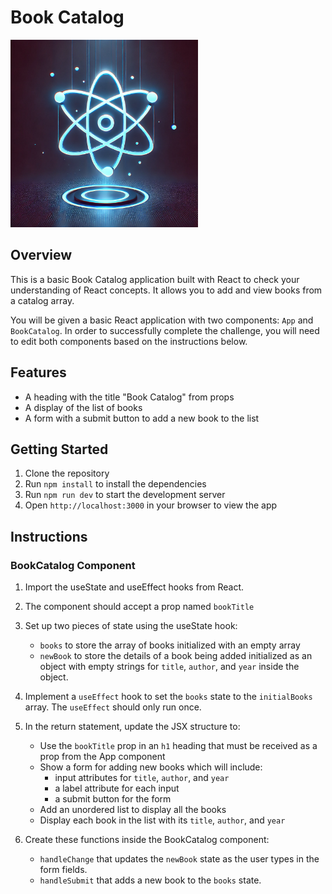 # Book Catalog

<img src='./assets/react.webp' width="300px">

## Overview

This is a basic Book Catalog application built with React to check your understanding of React concepts. It allows you to add and view books from a catalog array.

You will be given a basic React application with two components: `App` and `BookCatalog`. In order to successfully complete the challenge, you will need to edit both components based on the instructions below.

## Features

- A heading with the title "Book Catalog" from props
- A display of the list of books
- A form with a submit button to add a new book to the list



## Getting Started

1. Clone the repository
2. Run `npm install` to install the dependencies
3. Run `npm run dev` to start the development server
4. Open `http://localhost:3000` in your browser to view the app


## Instructions

### BookCatalog Component

1. Import the useState and useEffect hooks from React.

1. The component should accept a prop named `bookTitle`

1. Set up two pieces of state using the useState hook:
    - `books` to store the array of books initialized with an empty array
    - `newBook` to store the details of a book being added initialized as an object with empty strings for `title`, `author`, and `year` inside the object.

1. Implement a `useEffect` hook to set the `books` state to the `initialBooks` array. The `useEffect` should only run once.

1. In the return statement, update the JSX structure to:
    - Use the `bookTitle` prop in an `h1` heading that must be received as a prop from the App component
    - Show a form for adding new books which will include:
        - input attributes for `title`, `author`, and `year`
        - a label attribute for each input
        - a submit button for the form
    - Add an unordered list to display all the books
    - Display each book in the list with its `title`, `author`, and `year`


1. Create these functions inside the BookCatalog component:
    - `handleChange` that updates the `newBook` state as the user types in the form fields.
    - `handleSubmit` that adds a new book to the `books` state.


